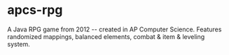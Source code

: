 # apcs-rpg
A Java RPG game from 2012 -- created in AP Computer Science. Features randomized mappings, balanced elements, combat &amp; item &amp; leveling system.
